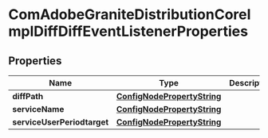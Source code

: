 
# ComAdobeGraniteDistributionCoreImplDiffDiffEventListenerProperties

## Properties
Name | Type | Description | Notes
------------ | ------------- | ------------- | -------------
**diffPath** | [**ConfigNodePropertyString**](ConfigNodePropertyString.md) |  |  [optional]
**serviceName** | [**ConfigNodePropertyString**](ConfigNodePropertyString.md) |  |  [optional]
**serviceUserPeriodtarget** | [**ConfigNodePropertyString**](ConfigNodePropertyString.md) |  |  [optional]



